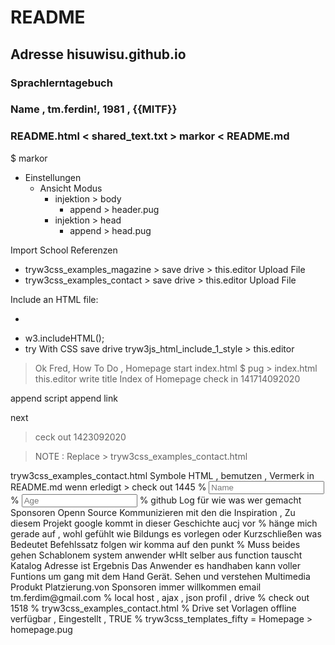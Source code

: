 # README 

## Adresse hisuwisu.github.io

### Sprachlerntagebuch

### Name , tm.ferdin!, 1981 , {{MITF}}

### README.html < shared_text.txt > markor < README.md

$ markor 
  - Einstellungen 
    - Ansicht Modus 
      - injektion > body 
        - append > header.pug
      - injektion > head
        - append > head.pug

Import School Referenzen

  - tryw3css_examples_magazine > save drive  > this.editor Upload File
  - tryw3css_examples_contact  > save drive  > this.editor Upload File

Include an HTML file:

  - <div w3-include-html="content.html"></div>
  - w3.includeHTML();
  - try With CSS save drive tryw3js_html_include_1_style > this.editor

> Ok Fred, How To Do , Homepage start index.html 
$ pug > index.html this.editor write
    title Index of Homepage
> check in 141714092020

append script
append link

next 

> <script src="w3.js"></script>
 
> <link rel="stylesheet" href="w3.css">

> ceck out 1423092020

> NOTE : Replace > tryw3css_examples_contact.html
  <link rel="stylesheet" href="https://cdnjs.cloudflare.com/ajax/libs/font-awesome/4.7.0/css/font-awesome.min.css">
   tryw3css_examples_contact.html 
   Symbole HTML , bemutzen , Vermerk in README.md wenn erledigt
> check out 1445 
% <input class="w3-input w3-border" id="NAME" name="NAME" type="text" placeholder="Name">
% <input class="w3-input w3-border" id="AGE"  name="AGE"  type="text" placeholder="Age">
% github Log für wie was wer gemacht Sponsoren Openn Source Kommunizieren mit den die Inspiration , Zu diesem Projekt google kommt in dieser Geschichte aucj vor 
% hänge mich gerade auf , wohl gefühlt wie Bildungs es vorlegen oder Kurzschließen was Bedeutet Befehlssatz folgen  wir komma auf den punkt 
% Muss beides gehen Schablonem system anwender wHlt selber aus function tauscht Katalog Adresse ist Ergebnis Das Anwender es handhaben kann voller Funtions um gang mit dem Hand Gerät. Sehen und verstehen Multimedia Produkt Platzierung.von Sponsoren immer willkommen email tm.ferdim@gmail.com
% local host , ajax , json profil , drive 
% check out 1518
% tryw3css_examples_contact.html
% Drive set Vorlagen offline verfügbar , Eingestellt , TRUE
% tryw3css_templates_fifty = Homepage > homepage.pug